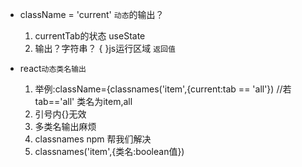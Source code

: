 - className = 'current' `动态`的输出？
    1. currentTab的状态 useState
    2. 输出？字符串？ { }js运行区域  `返回值`

- react`动态类名输出`
    1. 举例:className={classnames('item',{current:tab == 'all'}) //若tab=='all' 类名为item,all
    2. 引号内{}无效
    3. 多类名输出麻烦
    4. classnames npm 帮我们解决
    5. classnames('item',{类名:boolean值})